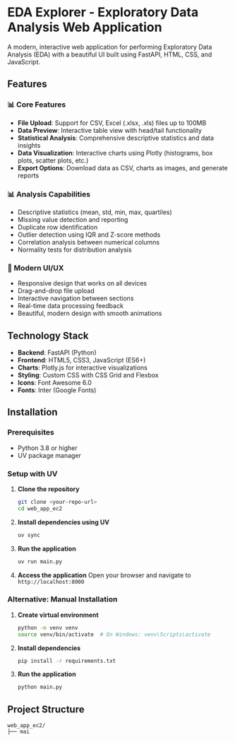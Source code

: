 # EDA Explorer - Exploratory Data Analysis Web Application

A modern, interactive web application for performing Exploratory Data Analysis (EDA) with a beautiful UI built using FastAPI, HTML, CSS, and JavaScript.

## Features

### 📊 Core Features
- **File Upload**: Support for CSV, Excel (.xlsx, .xls) files up to 100MB
- **Data Preview**: Interactive table view with head/tail functionality
- **Statistical Analysis**: Comprehensive descriptive statistics and data insights
- **Data Visualization**: Interactive charts using Plotly (histograms, box plots, scatter plots, etc.)
- **Export Options**: Download data as CSV, charts as images, and generate reports

### 📊 Analysis Capabilities
- Descriptive statistics (mean, std, min, max, quartiles)
- Missing value detection and reporting
- Duplicate row identification
- Outlier detection using IQR and Z-score methods
- Correlation analysis between numerical columns
- Normality tests for distribution analysis

### 🎨 Modern UI/UX
- Responsive design that works on all devices
- Drag-and-drop file upload
- Interactive navigation between sections
- Real-time data processing feedback
- Beautiful, modern design with smooth animations

## Technology Stack

- **Backend**: FastAPI (Python)
- **Frontend**: HTML5, CSS3, JavaScript (ES6+)
- **Charts**: Plotly.js for interactive visualizations
- **Styling**: Custom CSS with CSS Grid and Flexbox
- **Icons**: Font Awesome 6.0
- **Fonts**: Inter (Google Fonts)

## Installation

### Prerequisites
- Python 3.8 or higher
- UV package manager

### Setup with UV

1. **Clone the repository**
   ```bash
   git clone <your-repo-url>
   cd web_app_ec2
   ```

2. **Install dependencies using UV**
   ```bash
   uv sync
   ```

3. **Run the application**
   ```bash
   uv run main.py
   ```

4. **Access the application**
   Open your browser and navigate to `http://localhost:8000`

### Alternative: Manual Installation

1. **Create virtual environment**
   ```bash
   python -m venv venv
   source venv/bin/activate  # On Windows: venv\Scripts\activate
   ```

2. **Install dependencies**
   ```bash
   pip install -r requirements.txt
   ```

3. **Run the application**
   ```bash
   python main.py
   ```

## Project Structure

```
web_app_ec2/
├── mai
```
